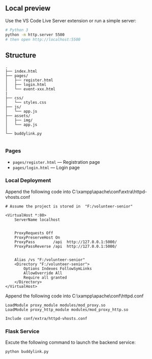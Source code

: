 ## Local preview
Use the VS Code Live Server extension or run a simple server:
```bash
# Python 3
python -m http.server 5500
# then open http://localhost:5500
```

## Structure
```
.
├── index.html
├── pages/
│   ├── register.html
│   ├── login.html
│   └── event-xxx.html
|
├── css/
│   └── styles.css
├── js/
│   └── app.js
├── assets/
│   ├── img/
│   └── app.js
│
└── buddylink.py
    

```


### Pages
- `pages/register.html` — Registration page
- `pages/login.html` — Login page


### Local Deployment
Append the following code into C:\xampp\apache\conf\extra\httpd-vhosts.conf
```
# Assume the project is stored in  "F:/volunteer-senior"

<VirtualHost *:80>
    ServerName localhost


    ProxyRequests Off
    ProxyPreserveHost On
    ProxyPass        /api  http://127.0.0.1:5000/
    ProxyPassReverse /api  http://127.0.0.1:5000/


    Alias /vs "F:/volunteer-senior"
    <Directory "F:/volunteer-senior">
        Options Indexes FollowSymLinks
        AllowOverride All
        Require all granted
    </Directory>
</VirtualHost>
```

Append the following code into C:\xampp\apache\conf\httpd.conf

```
LoadModule proxy_module modules/mod_proxy.so
LoadModule proxy_http_module modules/mod_proxy_http.so

Include conf/extra/httpd-vhosts.conf
```
### Flask Service
Excute the following command to launch the backend service:
```
python buddylink.py
```

